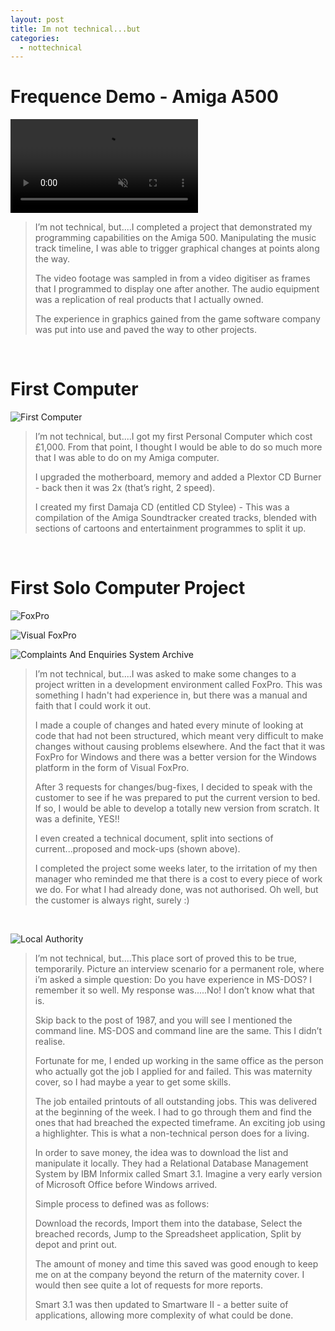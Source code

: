 ```yaml
---
layout: post
title: Im not technical...but
categories:
  - nottechnical
---
```


# Frequence Demo - Amiga A500

<video src="https://user-images.githubusercontent.com/19514070/188760394-ad70f3f3-d755-4afa-904d-82912d1a855d.mp4" data-canonical-src="https://user-images.githubusercontent.com/19514070/188760394-ad70f3f3-d755-4afa-904d-82912d1a855d.mp4" controls="controls" muted="muted" class="d-block rounded-bottom-2 width-fit" style="max-height:640px;"></video>

>I’m not technical, but....I completed a project that demonstrated my programming capabilities on the Amiga 500.
>Manipulating the music track timeline, I was able to trigger graphical changes at points along the way.
>
>The video footage was sampled in from a video digitiser as frames that I programmed to display one after another.
>The audio equipment was a replication of real products that I actually owned.
>
>The experience in graphics gained from the game software company was put into use and paved the way to other projects.

<p><br /></p>

# First Computer

![First Computer](/Portfolio/images/not-technical-but/FirstComputer.jpg)

>I’m not technical, but....I got my first Personal Computer which cost £1,000. 
>From that point, I thought I would be able to do so much more that I was able to do on my Amiga computer.
>
>I upgraded the motherboard, memory and added a Plextor CD Burner - back then it was 2x (that’s right, 2 speed).
>
>I created my first Damaja CD (entitled CD Stylee) - This was a compilation of the Amiga Soundtracker created tracks, 
>blended with sections of cartoons and entertainment programmes to split it up.

<p><br /></p>

# First Solo Computer Project

![FoxPro](/Portfolio/images/not-technical-but/FoxPro.jpg)

![Visual FoxPro](/Portfolio/images/not-technical-but/VisualFoxPro.jpg)

![Complaints And Enquiries System Archive](/Portfolio/images/not-technical-but/ComplaintsAndEnquiries.jpg)

>I’m not technical, but....I was asked to make some changes to a project written in a development environment called FoxPro. 
>This was something I hadn't had experience in, but there was a manual and faith that I could work it out.
>
>I made a couple of changes and hated every minute of looking at code that had not been structured, 
>which meant very difficult to make changes without causing problems elsewhere. 
>And the fact that it was FoxPro for Windows and there was a better version for the Windows platform in the form of Visual FoxPro.
>
>After 3 requests for changes/bug-fixes, I decided to speak with the customer to see if he was prepared to put the current version to bed.
>If so, I would be able to develop a totally new version from scratch. It was a definite, YES!!
>
>I even created a technical document, split into sections of current...proposed and mock-ups (shown above).
>
>I completed the project some weeks later, to the irritation of my then manager who reminded me that there is a cost to every piece of work we do.
>For what I had already done, was not authorised. Oh well, but the customer is always right, surely :)

<p><br /></p>

![Local Authority](/Portfolio/images/not-technical-but/LocalAuthority.jpg)

>I’m not technical, but....This place sort of proved this to be true, temporarily. 
>Picture an interview scenario for a permanent role, where i’m asked a simple question: Do you have experience in MS-DOS?
>I remember it so well. My response was.....No! I don’t know what that is.
>
>Skip back to the post of 1987, and you will see I mentioned the command line. MS-DOS and command line are the same. 
>This I didn’t realise.
>
>Fortunate for me, I ended up working in the same office as the person who actually got the job I applied for and failed. 
>This was maternity cover, so I had maybe a year to get some skills.
>
>The job entailed printouts of all outstanding jobs. This was delivered at the beginning of the week.
>I had to go through them and find the ones that had breached the expected timeframe. An exciting job using a highlighter. 
>This is what a non-technical person does for a living.
>
>In order to save money, the idea was to download the list and manipulate it locally. 
>They had a Relational Database Management System by IBM Informix called Smart 3.1.
>Imagine a very early version of Microsoft Office before Windows arrived.
>
>Simple process to defined was as follows:
>
>Download the records, Import them into the database, Select the breached records, Jump to the Spreadsheet application, Split by depot and print out.
>
>The amount of money and time this saved was good enough to keep me on at the company beyond the return of the maternity cover. 
>I would then see quite a lot of requests for more reports.
>
>Smart 3.1 was then updated to Smartware II - a better suite of applications, allowing more complexity of what could be done.

